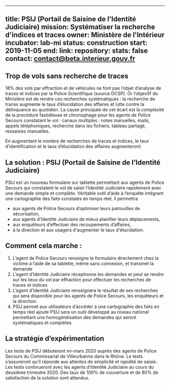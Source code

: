 
---
title: PSIJ (Portail de Saisine de l'Identité Judiciaire)
mission: Systématiser la recherche d'indices et traces
owner: Ministère de l'Intérieur
incubator: lab-mi
status: construction
start: 2019-11-05
end:
link:
repository:
stats: false
contact: contact@beta.interieur.gouv.fr
---

## Trop de vols sans recherche de traces

18% des vols par effraction et de véhicules ne font pas l’objet d’analyse de traces et indices par la Police Scientifique (source DCSP). 
Or l’objectif du Ministère est de rendre ces recherches systématiques : la recherche de traces augmente le taux d’élucidation des affaires et lutte contre la délinquance au quotidien.
La cause principale de cet écart est la complexité de la procédure fastidieuse et chronophage pour les agents de Police Secours constatant le vol : canaux multiples : notes manuelles, mails, appels téléphoniques, recherche dans les fichiers, tableau partagé, ressaisies manuelles.

En augmentant le nombre de recherches de traces et indices, le taux d’identification et le taux d’élucidation des affaires augmenteront. 


## La solution : PSIJ (Portail de Saisine de l’Identité Judiciaire)
PSIJ est un nouveau formulaire sur tablette permettant aux agents de Police Secours qui constatent le vol de saisir l’Identité Judiciaire rapidement avec une demande simple et complète. 
Véritable outil d’aide à l’enquête intégrant une cartographie des faits constatés en temps réel, il permettra 
- aux agents de Police Secours d’optimiser leurs patrouilles de sécurisation, 
- aux agents d’Identité Judiciaire de mieux planifier leurs déplacements,  
- aux enquêteurs d’effectuer des recoupements d’affaires, 
- à la direction et aux usagers d'augmenter le taux d'élucidation.

## Comment cela marche :
1. L’agent de Police Secours renseigne le formulaire directement chez la victime à l’aide de sa tablette, même sans connexion,  et transmet la demande
2. L’agent d’Identité Judiciaire réceptionne les demandes et peut se rendre sur les lieux du vol par effraction pour effectuer les recherches de traces et indices
3. L’agent d’Identité Judiciaire renseignera le résultat de ses recherches qui sera disponible pour les agents de Police Secours, les enquêteurs et la direction.
4. PSIJ permet aux utilisateurs d’accéder à une cartographie des faits en temps réel
ajoute
PSIJ sera un outil développé au niveau national permettant une homogénéisation des demandes qui seront systématiques et complètes. 


## La stratégie d’expérimentation
Les tests de PSIJ débuteront mi-mars 2020 auprès des agents de Police Secours du Commissariat de Villeurbanne dans le Rhône. Le tests  s’assureront qu’il réponde aux attentes de simplicité et rapidité de saisie. 
Les tests continueront avec les agents d’Identité Judiciaire au cours du deuxième trimestre 2020. 
Des taux de 100% de couverture et  de 80% de satisfaction de la solution sont attendus.



